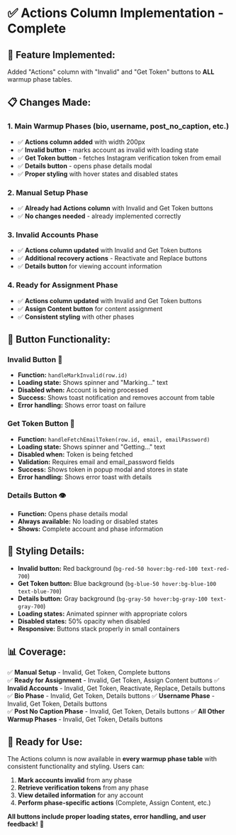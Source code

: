 # ✅ Actions Column Implementation - Complete

## 🎯 **Feature Implemented:**
Added "Actions" column with "Invalid" and "Get Token" buttons to **ALL** warmup phase tables.

## 📋 **Changes Made:**

### 1. **Main Warmup Phases** (bio, username, post_no_caption, etc.)
- ✅ **Actions column added** with width 200px
- ✅ **Invalid button** - marks account as invalid with loading state
- ✅ **Get Token button** - fetches Instagram verification token from email
- ✅ **Details button** - opens phase details modal
- ✅ **Proper styling** with hover states and disabled states

### 2. **Manual Setup Phase**
- ✅ **Already had Actions column** with Invalid and Get Token buttons
- ✅ **No changes needed** - already implemented correctly

### 3. **Invalid Accounts Phase**
- ✅ **Actions column updated** with Invalid and Get Token buttons
- ✅ **Additional recovery actions** - Reactivate and Replace buttons
- ✅ **Details button** for viewing account information

### 4. **Ready for Assignment Phase**
- ✅ **Actions column updated** with Invalid and Get Token buttons  
- ✅ **Assign Content button** for content assignment
- ✅ **Consistent styling** with other phases

## 🔧 **Button Functionality:**

### **Invalid Button** 🔴
- **Function:** `handleMarkInvalid(row.id)`
- **Loading state:** Shows spinner and "Marking..." text
- **Disabled when:** Account is being processed
- **Success:** Shows toast notification and removes account from table
- **Error handling:** Shows error toast on failure

### **Get Token Button** 🔵  
- **Function:** `handleFetchEmailToken(row.id, email, emailPassword)`
- **Loading state:** Shows spinner and "Getting..." text
- **Disabled when:** Token is being fetched
- **Validation:** Requires email and email_password fields
- **Success:** Shows token in popup modal and stores in state
- **Error handling:** Shows error toast with details

### **Details Button** 👁️
- **Function:** Opens phase details modal
- **Always available:** No loading or disabled states
- **Shows:** Complete account and phase information

## 🎨 **Styling Details:**
- **Invalid button:** Red background (`bg-red-50 hover:bg-red-100 text-red-700`)
- **Get Token button:** Blue background (`bg-blue-50 hover:bg-blue-100 text-blue-700`)
- **Details button:** Gray background (`bg-gray-50 hover:bg-gray-100 text-gray-700`)
- **Loading states:** Animated spinner with appropriate colors
- **Disabled states:** 50% opacity when disabled
- **Responsive:** Buttons stack properly in small containers

## 📊 **Coverage:**
✅ **Manual Setup** - Invalid, Get Token, Complete buttons  
✅ **Ready for Assignment** - Invalid, Get Token, Assign Content buttons
✅ **Invalid Accounts** - Invalid, Get Token, Reactivate, Replace, Details buttons
✅ **Bio Phase** - Invalid, Get Token, Details buttons
✅ **Username Phase** - Invalid, Get Token, Details buttons  
✅ **Post No Caption Phase** - Invalid, Get Token, Details buttons
✅ **All Other Warmup Phases** - Invalid, Get Token, Details buttons

## 🚀 **Ready for Use:**
The Actions column is now available in **every warmup phase table** with consistent functionality and styling. Users can:

1. **Mark accounts invalid** from any phase
2. **Retrieve verification tokens** from any phase  
3. **View detailed information** for any account
4. **Perform phase-specific actions** (Complete, Assign Content, etc.)

**All buttons include proper loading states, error handling, and user feedback!** 🎉
